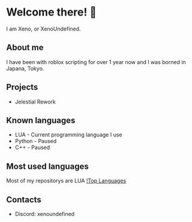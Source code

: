 # Welcome there! 👋
I am Xeno, or XenoUndefined.
## About me
I have been with roblox scripting for over 1 year now and I was borned in Japana, Tokyo.
## Projects
- Jelestial Rework
## Known languages
- LUA - Current programming language I use
- Python - Paused
- C++ - Paused
## Most used languages
Most of my repositorys are LUA
[!Top Languages](https://github-readme-stats.vercel.app/api/top-langs/?username=voyager19878)
## Contacts
- Discord: xenoundefined
